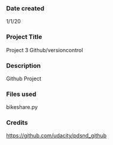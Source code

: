 ### Date created
1/1/20

### Project Title
Project 3 Github/versioncontrol

### Description
Github Project

### Files used
bikeshare.py

### Credits
https://github.com/udacity/pdsnd_github
